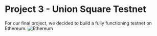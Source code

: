 # Project 3 - Union Square Testnet
For our final project, we decided to build a fully functioning testnet on Ethereum.
![Ethereum](Ethereum.png)
